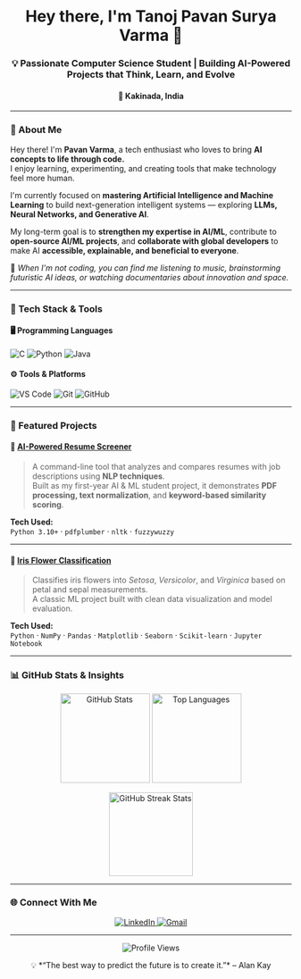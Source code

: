 <!-- Header Section -->
<h1 align="center">Hey there, I'm Tanoj Pavan Surya Varma 👋</h1>
<h3 align="center">💡 Passionate Computer Science Student | Building AI-Powered Projects that Think, Learn, and Evolve</h3>
<h4 align="center">📍 Kakinada, India</h4>

---

<!-- About Me Section -->
### 🚀 About Me

Hey there! I'm **Pavan Varma**, a tech enthusiast who loves to bring **AI concepts to life through code.**  
I enjoy learning, experimenting, and creating tools that make technology feel more human.

I'm currently focused on **mastering Artificial Intelligence and Machine Learning** to build next-generation intelligent systems — exploring **LLMs, Neural Networks, and Generative AI**.  

My long-term goal is to **strengthen my expertise in AI/ML**, contribute to **open-source AI/ML projects**, and **collaborate with global developers** to make AI **accessible, explainable, and beneficial to everyone**.  

💬 *When I'm not coding, you can find me listening to music, brainstorming futuristic AI ideas, or watching documentaries about innovation and space.*

---

<!-- Tech Stack Section -->
### 🧠 Tech Stack & Tools

#### 🖥️ Programming Languages
![C](https://img.shields.io/badge/C-00599C?style=for-the-badge&logo=c&logoColor=white)
![Python](https://img.shields.io/badge/Python-FFD43B?style=for-the-badge&logo=python&logoColor=blue)
![Java](https://img.shields.io/badge/Java-ED8B00?style=for-the-badge&logo=openjdk&logoColor=white)

#### ⚙️ Tools & Platforms
![VS Code](https://img.shields.io/badge/VS%20Code-0078D7?style=for-the-badge&logo=visual-studio-code&logoColor=white)
![Git](https://img.shields.io/badge/Git-F05032?style=for-the-badge&logo=git&logoColor=white)
![GitHub](https://img.shields.io/badge/GitHub-181717?style=for-the-badge&logo=github&logoColor=white)

---

<!-- Featured Projects -->
### 🌟 Featured Projects

#### 🧩 [AI-Powered Resume Screener](https://github.com/varma1221/AI-Resume-Screener-CLI)
> A command-line tool that analyzes and compares resumes with job descriptions using **NLP techniques**.  
> Built as my first-year AI & ML student project, it demonstrates **PDF processing, text normalization**, and **keyword-based similarity scoring**.

**Tech Used:**  
`Python 3.10+` · `pdfplumber` · `nltk` · `fuzzywuzzy`

---

#### 🌺 [Iris Flower Classification](https://github.com/varma1221/Iris-Flower-Classification)
> Classifies iris flowers into *Setosa*, *Versicolor*, and *Virginica* based on petal and sepal measurements.  
> A classic ML project built with clean data visualization and model evaluation.

**Tech Used:**  
`Python` · `NumPy` · `Pandas` · `Matplotlib` · `Seaborn` · `Scikit-learn` · `Jupyter Notebook`

---

<!-- GitHub Stats -->
### 📊 GitHub Stats & Insights

<p align="center">
  <img src="https://github-readme-stats.vercel.app/api?username=varma1221&show_icons=true&theme=tokyonight" alt="GitHub Stats" height="160"/>
  <img src="https://github-readme-stats.vercel.app/api/top-langs/?username=varma1221&layout=compact&theme=tokyonight" alt="Top Languages" height="160"/>
</p>

<p align="center">
  <img src="https://github-readme-streak-stats.herokuapp.com/?user=varma1221&theme=tokyonight" alt="GitHub Streak Stats" height="150"/>
</p>

---

<!-- Connect With Me -->
### 🌐 Connect With Me

<p align="center">
  <a href="https://www.linkedin.com/in/tanoj-pavan-surya-varma-penmatsa-868122320" target="_blank">
    <img src="https://img.shields.io/badge/LinkedIn-0077B5.svg?style=for-the-badge&logo=linkedin&logoColor=white" alt="LinkedIn"/>
  </a>
  <a href="mailto:pavansvarma888@gmail.com" target="_blank">
    <img src="https://img.shields.io/badge/Email-D14836.svg?style=for-the-badge&logo=gmail&logoColor=white" alt="Gmail"/>
  </a>
</p>

---

<!-- Footer -->
<p align="center">
  <img src="https://komarev.com/ghpvc/?username=varma1221&label=Profile%20Views&color=0e75b6&style=flat" alt="Profile Views"/>
</p>

<p align="center">
  💡 *“The best way to predict the future is to create it.”* – Alan Kay
</p>
